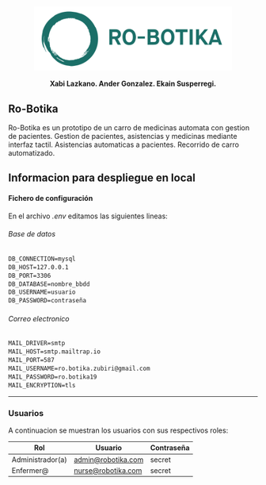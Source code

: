<p align="center"><img src="public/img/logo.png" width="400"></p>

<p align="center">
	<b>Xabi Lazkano. Ander Gonzalez. Ekain Susperregi.</b>
</p>

## Ro-Botika
Ro-Botika es un prototipo de un carro de medicinas automata con gestion de pacientes. Gestion de pacientes, asistencias y medicinas mediante interfaz tactil. Asistencias automaticas a pacientes. Recorrido de carro automatizado.

## Informacion para despliegue en local

#### Fichero de configuración
En el archivo *.env* editamos las siguientes lineas:
###### Base de datos
```html
DB_CONNECTION=mysql
DB_HOST=127.0.0.1
DB_PORT=3306
DB_DATABASE=nombre_bbdd
DB_USERNAME=usuario
DB_PASSWORD=contraseña
```
###### Correo electronico
```html
MAIL_DRIVER=smtp
MAIL_HOST=smtp.mailtrap.io
MAIL_PORT=587
MAIL_USERNAME=ro.botika.zubiri@gmail.com
MAIL_PASSWORD=ro.botika19
MAIL_ENCRYPTION=tls
```

------------


### Usuarios
A continuacion se muestran los usuarios con sus respectivos roles:

| Rol | Usuario | Contraseña |
| ------------ | ------------ | ------------ |
| Administrador(a) | admin@robotika.com | secret |
| Enfermer@| nurse@robotika.com | secret |
